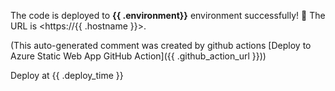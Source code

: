 The code is deployed to **{{ .environment}}** environment successfully! :rocket: The URL is <https://{{ .hostname }}>.

(This auto-generated comment was created by github actions [Deploy to Azure Static Web App GitHub Action]({{ .github_action_url }}))

Deploy at {{ .deploy_time }}
